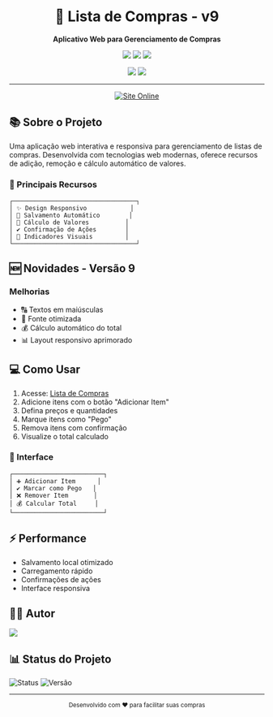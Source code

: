 <div align="center">
  <h1>🛒 Lista de Compras - v9</h1>
  <p><strong>Aplicativo Web para Gerenciamento de Compras</strong></p>
  <p>
    <img src="https://img.shields.io/badge/HTML5-E34F26?style=for-the-badge&logo=html5&logoColor=white"/>
    <img src="https://img.shields.io/badge/CSS3-1572B6?style=for-the-badge&logo=css3&logoColor=white"/>
    <img src="https://img.shields.io/badge/JavaScript-F7DF1E?style=for-the-badge&logo=javascript&logoColor=black"/>
  </p>
  <p>
    <img src="https://img.shields.io/badge/LocalStorage-4285F4?style=for-the-badge&logo=google-chrome&logoColor=white"/>
    <img src="https://img.shields.io/badge/Versão-9.0-2ECC71?style=for-the-badge&logo=git&logoColor=white"/>
  </p>
</div>

---

<p align="center">
  <a href="https://felipesoeirolopes.github.io/lista-de-compras/" target="_blank">
    <img src="https://img.shields.io/badge/Acesse%20o%20App-Clique%20Aqui-27ae60?style=for-the-badge&logo=google-chrome&logoColor=white" alt="Site Online"/>
  </a>
</p>

## 📚 Sobre o Projeto

Uma aplicação web interativa e responsiva para gerenciamento de listas de compras. Desenvolvida com tecnologias web modernas, oferece recursos de adição, remoção e cálculo automático de valores.

### 🎯 Principais Recursos

```
┌──────────────────────────────────┐
│ ✨ Design Responsivo            │
│ 💾 Salvamento Automático        │
│ 🔢 Cálculo de Valores          │
│ ✔️ Confirmação de Ações        │
│ 🎨 Indicadores Visuais         │
└──────────────────────────────────┘
```

## 🆕 Novidades - Versão 9

### Melhorias
- 🔠 Textos em maiúsculas
- 📱 Fonte otimizada
- 💰 Cálculo automático do total
- 📊 Layout responsivo aprimorado

## 💻 Como Usar

1. Acesse: [Lista de Compras](https://felipesoeirolopes.github.io/lista-de-compras/)
2. Adicione itens com o botão "Adicionar Item"
3. Defina preços e quantidades
4. Marque itens como "Pego"
5. Remova itens com confirmação
6. Visualize o total calculado

### 🎨 Interface

```
┌─────────────────────────┐
│ ➕ Adicionar Item      │
│ ✔️ Marcar como Pego   │
│ ❌ Remover Item       │
│ 💰 Calcular Total     │
└─────────────────────────┘
```

## ⚡ Performance

- Salvamento local otimizado
- Carregamento rápido
- Confirmações de ações
- Interface responsiva

## 👨‍💻 Autor

<img src="https://img.shields.io/badge/-Felipe%20Soeiro%20Lopes-181717?style=flat-square&logo=github&logoColor=white"/>

## 📊 Status do Projeto

![Status](https://img.shields.io/badge/Status-Ativo-2ECC71?style=for-the-badge&logo=check-circle&logoColor=white)
![Versão](https://img.shields.io/badge/Versão-9.0-blue?style=for-the-badge&logo=git&logoColor=white)

---

<div align="center">
  <sub>Desenvolvido com ❤️ para facilitar suas compras</sub>
</div>

